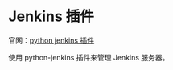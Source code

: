 # Jenkins 插件

官网：[python jenkins 插件](https://python-jenkins.readthedocs.io/en/latest/index.html)

使用 python-jenkins 插件来管理 Jenkins 服务器。
